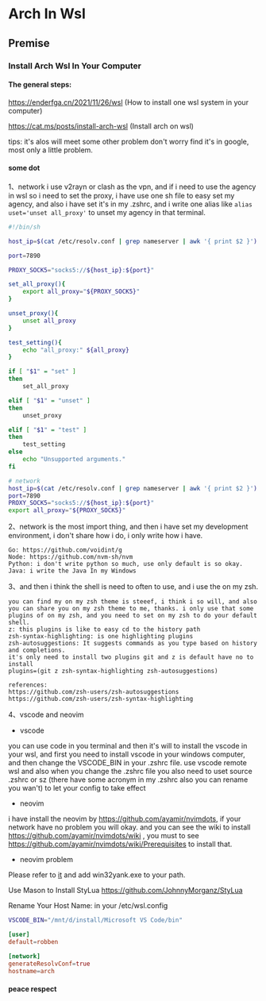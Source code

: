 # Arch In Wsl

## Premise

### Install Arch Wsl In Your Computer

#### The general steps:

https://enderfga.cn/2021/11/26/wsl (How to install one wsl system in your computer)

https://cat.ms/posts/install-arch-wsl (Install arch on wsl)

tips: it's alos will meet some other problem don't worry find it's in google, most only a little problem.

#### some dot

1、network
i use v2rayn or clash as the vpn, and if i need to use the agency in wsl so i need to set the proxy, i have use one sh file to easy set my agency, and also i have set it's in my .zshrc, and i write one alias like `alias uset='unset all_proxy'` to unset my agency in that terminal.

```sh
#!/bin/sh

host_ip=$(cat /etc/resolv.conf | grep nameserver | awk '{ print $2 }')

port=7890

PROXY_SOCK5="socks5://${host_ip}:${port}"

set_all_proxy(){
    export all_proxy="${PROXY_SOCK5}"
}

unset_proxy(){
    unset all_proxy
}

test_setting(){
    echo "all_proxy:" ${all_proxy}
}

if [ "$1" = "set" ]
then
    set_all_proxy

elif [ "$1" = "unset" ]
then
    unset_proxy

elif [ "$1" = "test" ]
then
    test_setting
else
    echo "Unsupported arguments."
fi
```

```sh
# network
host_ip=$(cat /etc/resolv.conf | grep nameserver | awk '{ print $2 }')
port=7890
PROXY_SOCK5="socks5://${host_ip}:${port}"
export all_proxy="${PROXY_SOCK5}"
```

2、network is the most import thing, and then i have set my development environment, i don't share how i do, i only write how i have.

```
Go: https://github.com/voidint/g
Node: https://github.com/nvm-sh/nvm
Python: i don't write python so much, use only default is so okay.
Java: i write the Java In my Windows
```

3、and then i think the shell is need to often to use, and i use the on my zsh.
```
you can find my on my zsh theme is steeef, i think i so will, and also you can share you on my zsh theme to me, thanks. i only use that some plugins of on my zsh, and you need to set on my zsh to do your default shell.
z: this plugins is like to easy cd to the history path
zsh-syntax-highlighting: is one highlighting plugins
zsh-autosuggestions: It suggests commands as you type based on history and completions.
it's only need to install two plugins git and z is default have no to install
plugins=(git z zsh-syntax-highlighting zsh-autosuggestions)

references:
https://github.com/zsh-users/zsh-autosuggestions
https://github.com/zsh-users/zsh-syntax-highlighting
```

4、vscode and neovim
- vscode

you can use code in you terminal and then it's will to install the vscode in your wsl, and first you need to install vscode in your windows computer, and then change the VSCODE_BIN in your .zshrc file. use vscode remote wsl  and also when you change the .zshrc file you also need to uset source .zshrc or sz (there have some acronym in my .zshrc also you can rename you wan't) to let your config to take effect

- neovim

i have install the neovim by https://github.com/ayamir/nvimdots, if your network have no problem you will okay. and you can see the wiki to install https://github.com/ayamir/nvimdots/wiki , you must to see https://github.com/ayamir/nvimdots/wiki/Prerequisites to install that.

- neovim problem

Please refer to [it](https://github.com/neovim/neovim/wiki/FAQ#how-to-use-the-windows-clipboard-from-wsl) and add win32yank.exe to your path.

Use Mason to Install StyLua
https://github.com/JohnnyMorganz/StyLua

Rename Your Host Name: in your /etc/wsl.config

```sh
VSCODE_BIN="/mnt/d/install/Microsoft VS Code/bin"
```

```wsl.conf
[user]
default=robben

[network]
generateResolvConf=true
hostname=arch
```
#### peace respect

